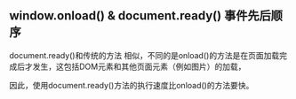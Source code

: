 ## window.onload() & document.ready() 事件先后顺序

document.ready()和传统的方法<body onload=”load()”> 相似，不同的是onload()的方法是在页面加载完成后才发生，这包括DOM元素和其他页面元素（例如图片）的加载，

因此，使用document.ready()方法的执行速度比onload()的方法要快。